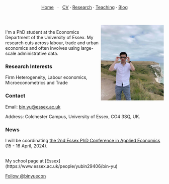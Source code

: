 <p align="center">
  <a href="https://binyueconomics.github.io/">Home</a>
  &nbsp; · &nbsp;
  <a href="https://binyueconomics.github.io/CV">CV</a>
  ·
  <a href="https://binyueconomics.github.io/research">Research</a>
  ·
  <a href="https://binyueconomics.github.io/teaching">Teaching</a>
  ·
  <a href="https://binyueconomics.github.io/blog">Blog</a>
</p>

<br>
<br>

<img align="right" width="200" height="240" src="/assets/images/Bin.png">

I'm a PhD student at the Economics Department of the University of Essex. My research cuts across labour, trade and urban economics and often involves using large-scale administrative data.

### Research Interests
Firm Heterogeneity, Labour economics, Microeconometrics and Trade
 
### Contact
Email: <bin.yu@essex.ac.uk>

Address: Colchester Campus, University of Essex, CO4 3SQ, UK. 

### News
I will be coordinating [the 2nd Essex PhD Conference in Applied Economics](https://www.essex.ac.uk/events/2024/04/15/2nd-essex-phd-conference-in-applied-economics) (15 - 16 April, 2024). 

<br>
My school page at [Essex](https://www.essex.ac.uk/people/yubin29406/bin-yu)

<a href="https://twitter.com/binyuecon?ref_src=twsrc%5Etfw" class="twitter-follow-button" data-show-count="false">Follow @binyuecon</a><script async src="https://platform.twitter.com/widgets.js" charset="utf-8"></script>
